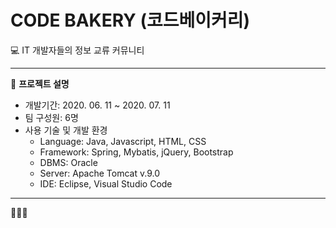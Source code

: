 # CODE BAKERY (코드베이커리)
💻 IT 개발자들의 정보 교류 커뮤니티

* * *
🔖 **프로젝트 설명**
- 개발기간: 2020. 06. 11 ~ 2020. 07. 11
- 팀 구성원: 6명
- 사용 기술 및 개발 환경
  - Language: Java, Javascript, HTML, CSS
  - Framework: Spring, Mybatis, jQuery, Bootstrap
  - DBMS: Oracle
  - Server: Apache Tomcat v.9.0
  - IDE: Eclipse, Visual Studio Code
  
* * *
🙋🏻‍♀️ 
